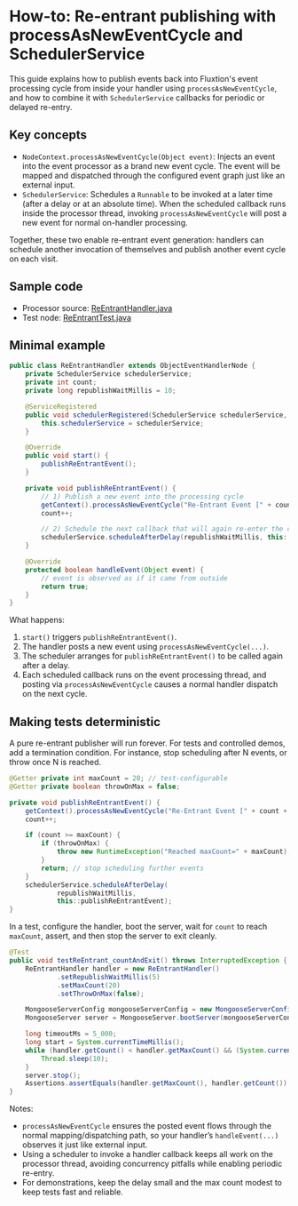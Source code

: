 # How-to: Re-entrant publishing with processAsNewEventCycle and SchedulerService

This guide explains how to publish events back into Fluxtion's event processing cycle from inside your handler using `processAsNewEventCycle`, and how to combine it with `SchedulerService` callbacks for periodic or delayed re-entry.

## Key concepts
- `NodeContext.processAsNewEventCycle(Object event)`: Injects an event into the event processor as a brand new event cycle. The event will be mapped and dispatched through the configured event graph just like an external input.
- `SchedulerService`: Schedules a `Runnable` to be invoked at a later time (after a delay or at an absolute time). When the scheduled callback runs inside the processor thread, invoking `processAsNewEventCycle` will post a new event for normal on-handler processing.

Together, these two enable re-entrant event generation: handlers can schedule another invocation of themselves and publish another event cycle on each visit.

## Sample code

- Processor
  source: [ReEntrantHandler.java](https://github.com/gregv12/fluxtion-server/blob/main/src/test/java/com/fluxtion/server/example/reentrant/ReEntrantHandler.java)
- Test
  node: [ReEntrantTest.java](https://github.com/gregv12/fluxtion-server/blob/main/src/test/java/com/fluxtion/server/example/reentrant/ReEntrantTest.java)

## Minimal example
```java
public class ReEntrantHandler extends ObjectEventHandlerNode {
    private SchedulerService schedulerService;
    private int count;
    private long republishWaitMillis = 10;

    @ServiceRegistered
    public void schedulerRegistered(SchedulerService schedulerService, String name) {
        this.schedulerService = schedulerService;
    }

    @Override
    public void start() {
        publishReEntrantEvent();
    }

    private void publishReEntrantEvent() {
        // 1) Publish a new event into the processing cycle
        getContext().processAsNewEventCycle("Re-Entrant Event [" + count + "]");
        count++;

        // 2) Schedule the next callback that will again re-enter the cycle
        schedulerService.scheduleAfterDelay(republishWaitMillis, this::publishReEntrantEvent);
    }

    @Override
    protected boolean handleEvent(Object event) {
        // event is observed as if it came from outside
        return true;
    }
}
```

What happens:

1. `start()` triggers `publishReEntrantEvent()`.
2. The handler posts a new event using `processAsNewEventCycle(...)`.
3. The scheduler arranges for `publishReEntrantEvent()` to be called again after a delay.
4. Each scheduled callback runs on the event processing thread, and posting via `processAsNewEventCycle` causes a normal handler dispatch on the next cycle.

## Making tests deterministic
A pure re-entrant publisher will run forever. For tests and controlled demos, add a termination condition. For instance, stop scheduling after N events, or throw once N is reached.

```java
@Getter private int maxCount = 20; // test-configurable
@Getter private boolean throwOnMax = false;

private void publishReEntrantEvent() {
    getContext().processAsNewEventCycle("Re-Entrant Event [" + count + "]");
    count++;

    if (count >= maxCount) {
        if (throwOnMax) {
            throw new RuntimeException("Reached maxCount=" + maxCount);
        }
        return; // stop scheduling further events
    }
    schedulerService.scheduleAfterDelay(
            republishWaitMillis, 
            this::publishReEntrantEvent);
}
```

In a test, configure the handler, boot the server, wait for `count` to reach `maxCount`, assert, and then stop the server to exit cleanly.

```java
@Test
public void testReEntrant_countAndExit() throws InterruptedException {
    ReEntrantHandler handler = new ReEntrantHandler()
            .setRepublishWaitMillis(5)
            .setMaxCount(20)
            .setThrowOnMax(false);

    MongooseServerConfig mongooseServerConfig = new MongooseServerConfig().addProcessor("handlerThread", handler, "reEntrantHandler");
    MongooseServer server = MongooseServer.bootServer(mongooseServerConfig, lr -> {});

    long timeoutMs = 5_000;
    long start = System.currentTimeMillis();
    while (handler.getCount() < handler.getMaxCount() && (System.currentTimeMillis() - start) < timeoutMs) {
        Thread.sleep(10);
    }
    server.stop();
    Assertions.assertEquals(handler.getMaxCount(), handler.getCount());
}
```

Notes:

- `processAsNewEventCycle` ensures the posted event flows through the normal mapping/dispatching path, so your handler’s `handleEvent(...)` observes it just like external input.
- Using a scheduler to invoke a handler callback keeps all work on the processor thread, avoiding concurrency pitfalls while enabling periodic re-entry.
- For demonstrations, keep the delay small and the max count modest to keep tests fast and reliable.

